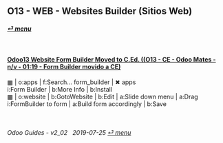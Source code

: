 ## O13 - WEB - Websites Builder (Sitios Web)
#### [_&#x23CE; menu_](/o13/ce/o13-ce-guides_menu.md)  

<br>

#### [Odoo13 Website Form Builder Moved to C.Ed. ((O13 - CE - Odoo Mates - n/v - 01:19 - Form Builder movido a CE)](https://youtube.com/embed/o3WGNq4i344?autoplay=1&start=0&end=0&rel=0)  
&#x25A6; | o:apps | f:Search... form_builder | &#x2716; apps  
i:Form Builder | b:More Info | b:Install  
&#x25A6; | o:website | b:GotoWebsite | b:Edit | a:Slide down menu | a:Drag i:FormBuilder to form | a:Build form accordingly | b:Save  

<br>
	
###### Odoo Guides - v2_02 &nbsp; 2019-07-25  [_&#x23CE; menu_](/o13/ce/o13-ce-guides_menu.md)  

